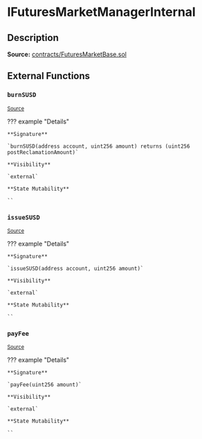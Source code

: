 # IFuturesMarketManagerInternal

## Description

**Source:** [contracts/FuturesMarketBase.sol](https://github.com/Synthetixio/synthetix/tree/v2.64.2/contracts/FuturesMarketBase.sol)

## External Functions

### `burnSUSD`

<sub>[Source](https://github.com/Synthetixio/synthetix/tree/v2.64.2/contracts/FuturesMarketBase.sol#L75)</sub>

??? example "Details"

    **Signature**

    `burnSUSD(address account, uint256 amount) returns (uint256 postReclamationAmount)`

    **Visibility**

    `external`

    **State Mutability**

    ``

### `issueSUSD`

<sub>[Source](https://github.com/Synthetixio/synthetix/tree/v2.64.2/contracts/FuturesMarketBase.sol#L73)</sub>

??? example "Details"

    **Signature**

    `issueSUSD(address account, uint256 amount)`

    **Visibility**

    `external`

    **State Mutability**

    ``

### `payFee`

<sub>[Source](https://github.com/Synthetixio/synthetix/tree/v2.64.2/contracts/FuturesMarketBase.sol#L77)</sub>

??? example "Details"

    **Signature**

    `payFee(uint256 amount)`

    **Visibility**

    `external`

    **State Mutability**

    ``
